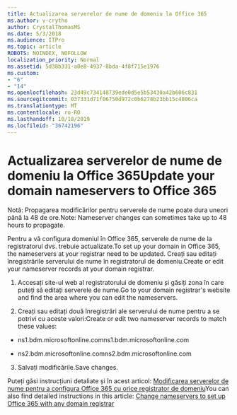 ```yaml
---
title: Actualizarea serverelor de nume de domeniu la Office 365
ms.author: v-crytho
author: CrystalThomasMS
ms.date: 5/3/2018
ms.audience: ITPro
ms.topic: article
ROBOTS: NOINDEX, NOFOLLOW
localization_priority: Normal
ms.assetid: 5d38b331-a0e8-4937-8bda-4f8f715e1976
ms.custom:
- "6"
- "14"
ms.openlocfilehash: 23d49c734148739ede0d5e5b53430a42b606c831
ms.sourcegitcommit: 037331d71f06750d972c0b6278b23bb15c4806ca
ms.translationtype: MT
ms.contentlocale: ro-RO
ms.lasthandoff: 10/18/2019
ms.locfileid: "36742196"
---
```

# <a name="update-your-domain-nameservers-to-office-365"></a><span data-ttu-id="328f1-102">Actualizarea serverelor de nume de domeniu la Office 365</span><span class="sxs-lookup"><span data-stu-id="328f1-102">Update your domain nameservers to Office 365</span></span>

<span data-ttu-id="328f1-103">Notă: Propagarea modificărilor pentru serverele de nume poate dura uneori până la 48 de ore.</span><span class="sxs-lookup"><span data-stu-id="328f1-103">Note: Nameserver changes can sometimes take up to 48 hours to propagate.</span></span>
  
<span data-ttu-id="328f1-104">Pentru a vă configura domeniul în Office 365, serverele de nume de la registratorul dvs. trebuie actualizate.</span><span class="sxs-lookup"><span data-stu-id="328f1-104">To set up your domain in Office 365, the nameservers at your registrar need to be updated.</span></span> <span data-ttu-id="328f1-105">Creați sau editați înregistrările serverului de nume în registratorul de domeniu.</span><span class="sxs-lookup"><span data-stu-id="328f1-105">Create or edit your nameserver records at your domain registrar.</span></span>
  
1. <span data-ttu-id="328f1-106">Accesați site-ul web al registratorului de domeniu și găsiți zona în care puteți să editați serverele de nume.</span><span class="sxs-lookup"><span data-stu-id="328f1-106">Go to your domain registrar's website and find the area where you can edit the nameservers.</span></span>

2. <span data-ttu-id="328f1-107">Creați sau editați două înregistrări ale serverului de nume pentru a se potrivi cu aceste valori:</span><span class="sxs-lookup"><span data-stu-id="328f1-107">Create or edit two nameserver records to match these values:</span></span>

  - <span data-ttu-id="328f1-108">ns1.bdm.microsoftonline.com</span><span class="sxs-lookup"><span data-stu-id="328f1-108">ns1.bdm.microsoftonline.com</span></span>

  - <span data-ttu-id="328f1-109">ns2.bdm.microsoftonline.com</span><span class="sxs-lookup"><span data-stu-id="328f1-109">ns2.bdm.microsoftonline.com</span></span>

3. <span data-ttu-id="328f1-110">Salvați modificările.</span><span class="sxs-lookup"><span data-stu-id="328f1-110">Save changes.</span></span>

<span data-ttu-id="328f1-111">Puteți găsi instrucțiuni detaliate și în acest articol: [Modificarea serverelor de nume pentru a configura Office 365 cu orice registrator de domeniu](https://docs.microsoft.com/office365/admin/get-help-with-domains/change-nameservers-at-any-domain-registrar)</span><span class="sxs-lookup"><span data-stu-id="328f1-111">You can also find detailed instructions in this article: [Change nameservers to set up Office 365 with any domain registrar](https://docs.microsoft.com/office365/admin/get-help-with-domains/change-nameservers-at-any-domain-registrar)</span></span>
  